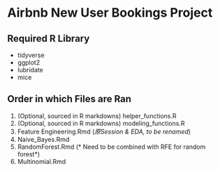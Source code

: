 # Airbnb New User Bookings Project

## Required R Library
- tidyverse
- ggplot2
- lubridate
- mice

## Order in which Files are Ran
1. (Optional, sourced in R markdowns) helper_functions.R
2. (Optional, sourced in R markdowns) modeling_functions.R
3. Feature Engineering.Rmd (*原Session & EDA, to be renamed*)
4. Naive_Bayes.Rmd
6. RandomForest.Rmd (* Need to be combined with RFE for random forest*)
7. Multinomial.Rmd
